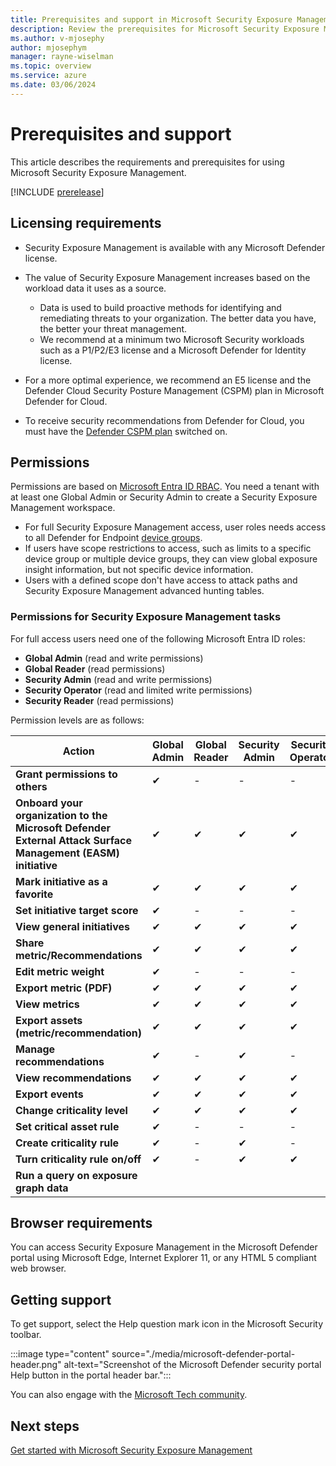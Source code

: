```yaml
---
title: Prerequisites and support in Microsoft Security Exposure Management
description: Review the prerequisites for Microsoft Security Exposure Management.
ms.author: v-mjosephy
author: mjosephym
manager: rayne-wiselman
ms.topic: overview
ms.service: azure
ms.date: 03/06/2024
---
```


# Prerequisites and support

This article describes the requirements and prerequisites for using Microsoft Security Exposure Management.

[!INCLUDE [prerelease](../includes//prerelease.md)]

## Licensing requirements

- Security Exposure Management is available with any Microsoft Defender license.
- The value of Security Exposure Management increases based on the workload data it uses as a source.

    - Data is used to build proactive methods for identifying and remediating threats to your organization. The better data you have, the better your threat management.
    - We recommend at a minimum two Microsoft Security workloads such as a P1/P2/E3 license and a Microsoft Defender for Identity license.  

- For a more optimal experience, we recommend an E5 license and the Defender Cloud Security Posture Management (CSPM) plan in Microsoft Defender for Cloud.
- To receive security recommendations from Defender for Cloud, you must have the [Defender CSPM plan](/azure/defender-for-cloud/concept-cloud-security-posture-management) switched on.

## Permissions

Permissions are based on [Microsoft Entra ID RBAC](/entra/identity/role-based-access-control/custom-overview). You need a tenant with at least one Global Admin or Security Admin to create a Security Exposure Management workspace.

- For full Security Exposure Management access, user roles needs access to all Defender for Endpoint  [device groups](/microsoft-365/security//defender-endpoint/machine-groups).
- If users have scope restrictions to access, such as limits to a specific device group or multiple device groups, they can view global exposure insight information, but not specific device information.
- Users with a defined scope don't have access to attack paths and Security Exposure Management advanced hunting tables.

### Permissions for Security Exposure Management tasks

<!--To assign Microsoft Entra ID roles, see [Assign Microsoft Entra roles to users](/entra/identity/role-based-access-control/manage-roles-portal). For more information about required permissions, see Role groups.-->
<!-- Is this correct?-->
<!-- -- get url>
Users might be assigned one of the following global roles in Microsoft Entra ID to access the full experience<!--is this the right word to use?-->

For full access users need one of the following Microsoft Entra ID roles:

- **Global Admin** (read and write permissions)
- **Global Reader** (read permissions)
- **Security Admin** (read and write permissions)
- **Security Operator** (read and limited write permissions)
- **Security Reader** (read permissions)

Permission levels are as follows:

| Action| Global Admin |Global Reader | Security Admin  | Security Operator | Security Reader |
|---------|---------|---------|---------|---------|---------|
| **Grant permissions to others** | ✔       |  -       |   -      | - | -|
|  **Onboard your organization to the Microsoft Defender External Attack Surface Management (EASM) initiative**   | ✔       |  ✔       |   ✔      | ✔ | ✔ |
|  **Mark initiative as a favorite**   | ✔       |  ✔       |   ✔      | ✔ | ✔ |
| **Set initiative target score** | ✔       |  -       |   -      | - | - |
|  **View general initiatives**  | ✔       |  ✔       |   ✔      | ✔ | ✔ |
|  **Share metric/Recommendations**   | ✔       |  ✔       |   ✔      | ✔ | ✔ |
| **Edit metric weight** | ✔       |  -       |   -      | - | - |
| **Export metric (PDF)** | ✔       |  ✔       |   ✔      | ✔ | ✔ |
|  **View metrics**  | ✔       |  ✔       |   ✔      | ✔ | ✔ |
| **Export assets (metric/recommendation)**  | ✔       |  ✔       |   ✔      | ✔ | ✔ |
|  **Manage recommendations**  |    ✔    | -  |  ✔  |   -      | - |
|  **View recommendations**  | ✔       |  ✔       |   ✔      | ✔ | ✔ |
|  **Export events**  | ✔       |  ✔       |   ✔      | ✔ | ✔ |
|  **Change criticality level**  | ✔       |  ✔       |   ✔      | ✔ | ✔ |
| **Set critical asset rule** | ✔       |  -       |   -      | - | - |
|  **Create criticality rule**  | ✔       |    -    |   ✔      | - | - |
|  **Turn criticality rule on/off**  | ✔       |    -    |   ✔      | ✔ | - |
|  **Run a query on exposure graph data**  |        |        |         |  | |

<!--| **View security initiatives such as External Attack Surface Protection** | ✔  |-|✔ |- |- |-->
<!--|  **Resolve Attack Path** tbd- unclear if this is recommendations |        |        |         |  |-->

## Browser requirements

You can access Security Exposure Management in the Microsoft Defender portal using Microsoft Edge, Internet Explorer 11, or any HTML 5 compliant web browser.
<!--###  US government customers-->

## Getting support

To get support, select the Help question mark icon in the Microsoft Security toolbar.

:::image type="content" source="./media/microsoft-defender-portal-header.png" alt-text="Screenshot of the Microsoft Defender security portal Help button in the portal header bar.":::

You can also engage with the [Microsoft Tech community](https://techcommunity.microsoft.com/).  
<!--an exact url once it exists-->

<!--images -->
## Next steps

[Get started with Microsoft Security Exposure Management](get-started-exposure-management.md)
